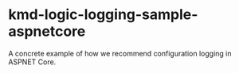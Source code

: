 # kmd-logic-logging-sample-aspnetcore
A concrete example of how we recommend configuration logging in ASPNET Core.
